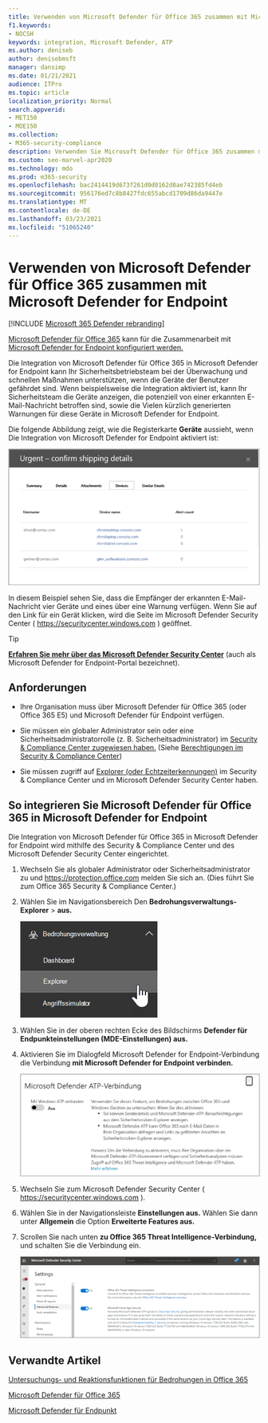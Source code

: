 ```yaml
---
title: Verwenden von Microsoft Defender für Office 365 zusammen mit Microsoft Defender for Endpoint
f1.keywords:
- NOCSH
keywords: integration, Microsoft Defender, ATP
ms.author: deniseb
author: denisebmsft
manager: dansimp
ms.date: 01/21/2021
audience: ITPro
ms.topic: article
localization_priority: Normal
search.appverid:
- MET150
- MOE150
ms.collection:
- M365-security-compliance
description: Verwenden Sie Microsoft Defender für Office 365 zusammen mit Microsoft Defender for Endpoint, um detailliertere Informationen zu Bedrohungen gegen Ihre Geräte und E-Mail-Inhalte zu erhalten.
ms.custom: seo-marvel-apr2020
ms.technology: mdo
ms.prod: m365-security
ms.openlocfilehash: bac2414419d673f261d0d0162d8ae742385fd4eb
ms.sourcegitcommit: 956176ed7c8b8427fdc655abcd1709d86da9447e
ms.translationtype: MT
ms.contentlocale: de-DE
ms.lasthandoff: 03/23/2021
ms.locfileid: "51065240"
---
```

# <a name="use-microsoft-defender-for-office-365-together-with-microsoft-defender-for-endpoint"></a>Verwenden von Microsoft Defender für Office 365 zusammen mit Microsoft Defender for Endpoint

[!INCLUDE [Microsoft 365 Defender rebranding](../includes/microsoft-defender-for-office.md)]


[Microsoft Defender für Office 365](defender-for-office-365.md) kann für die Zusammenarbeit mit [Microsoft Defender for Endpoint konfiguriert werden.](/windows/security/threat-protection)

Die Integration von Microsoft Defender für Office 365 in Microsoft Defender for Endpoint kann Ihr Sicherheitsbetriebsteam bei der Überwachung und schnellen Maßnahmen unterstützen, wenn die Geräte der Benutzer gefährdet sind. Wenn beispielsweise die Integration aktiviert ist, kann Ihr Sicherheitsteam die Geräte anzeigen, die potenziell von einer erkannten E-Mail-Nachricht betroffen sind, sowie die Vielen kürzlich generierten Warnungen für diese Geräte in Microsoft Defender for Endpoint.

Die folgende Abbildung zeigt, wie die Registerkarte **Geräte** aussieht, wenn Die Integration von Microsoft Defender for Endpoint aktiviert ist:

![Wenn Microsoft Defender for Endpoint aktiviert ist, wird eine Liste der Geräte mit Warnungen angezeigt.](../../media/fec928ea-8f0c-44d7-80b9-a2e0a8cd4e89.PNG)

In diesem Beispiel sehen Sie, dass die Empfänger der erkannten E-Mail-Nachricht vier Geräte und eines über eine Warnung verfügen. Wenn Sie auf den Link für ein Gerät klicken, wird die Seite im Microsoft Defender Security Center ( <https://securitycenter.windows.com> ) geöffnet.

> [!TIP]
> **[Erfahren Sie mehr über das Microsoft Defender Security Center](/windows/security/threat-protection/microsoft-defender-atp/use)** (auch als Microsoft Defender for Endpoint-Portal bezeichnet).

## <a name="requirements"></a>Anforderungen

- Ihre Organisation muss über Microsoft Defender für Office 365 (oder Office 365 E5) und Microsoft Defender für Endpoint verfügen.

- Sie müssen ein globaler Administrator sein oder eine Sicherheitsadministratorrolle (z. B. Sicherheitsadministrator) im [Security & Compliance Center zugewiesen haben.](https://protection.office.com) (Siehe [Berechtigungen im Security & Compliance Center](permissions-in-the-security-and-compliance-center.md))

- Sie müssen zugriff auf [Explorer (oder Echtzeiterkennungen)](threat-explorer.md) im Security & Compliance Center und im Microsoft Defender Security Center haben.

## <a name="to-integrate-microsoft-defender-for-office-365-with-microsoft-defender-for-endpoint"></a>So integrieren Sie Microsoft Defender für Office 365 in Microsoft Defender for Endpoint

Die Integration von Microsoft Defender für Office 365 in Microsoft Defender for Endpoint wird mithilfe des Security & Compliance Center und des Microsoft Defender Security Center eingerichtet.

1. Wechseln Sie als globaler Administrator oder Sicherheitsadministrator zu und <https://protection.office.com> melden Sie sich an. (Dies führt Sie zum Office 365 Security & Compliance Center.)

2. Wählen Sie im Navigationsbereich Den **Bedrohungsverwaltungs-Explorer** \> **aus.**

   ![Explorer im Menü Bedrohungsverwaltung](../../media/ThreatMgmt-Explorer-nav.png)

3. Wählen Sie in der oberen rechten Ecke des Bildschirms **Defender für Endpunkteinstellungen (MDE-Einstellungen) aus.**

4. Aktivieren Sie im Dialogfeld Microsoft Defender for Endpoint-Verbindung die Verbindung **mit Microsoft Defender for Endpoint verbinden.**

   ![Microsoft Defender for Endpoint-Verbindung](../../media/Explorer-WDATPConnection-dialog.png)

5. Wechseln Sie zum Microsoft Defender Security Center ( <https://securitycenter.windows.com> ).

6. Wählen Sie in der Navigationsleiste **Einstellungen aus.** Wählen Sie dann unter **Allgemein** die Option **Erweiterte Features aus.**

7. Scrollen Sie nach unten **zu Office 365 Threat Intelligence-Verbindung,** und schalten Sie die Verbindung ein.

   ![Office 365 Threat Intelligence-Verbindung](../../media/mdatp-oatptoggle.png)

## <a name="related-articles"></a>Verwandte Artikel

[Untersuchungs- und Reaktionsfunktionen für Bedrohungen in Office 365](office-365-ti.md)

[Microsoft Defender für Office 365](defender-for-office-365.md)

[Microsoft Defender für Endpunkt](/windows/security/threat-protection)
